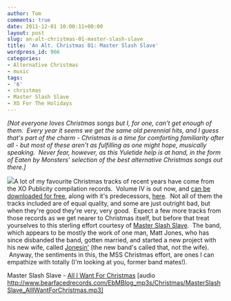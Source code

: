```yaml
---
author: Tom
comments: true
date: 2011-12-01 10:00:11+00:00
layout: post
slug: an-alt-christmas-01-master-slash-slave
title: 'An Alt. Christmas 01: Master Slash Slave'
wordpress_id: 966
categories:
- Alternative Christmas
- music
tags: 
- '6'
- christmas
- Master Slash Slave
- XO For The Holidays
---
```


_[Not everyone loves Christmas songs but I, for one, can't get enough of them.  Every year it seems we get the same old perennial hits, and I guess that's part of the charm - Christmas is a time for comforting familiarity after all - but most of these aren't as fulfilling as one might hope, musically speaking.  Never fear, however, as this Yuletide help is at hand, in the form of Eaten by Monsters' selection of the best alternative Christmas songs out there.]_

[![](http://eatenbymonsters.files.wordpress.com/2011/11/masterslashslave.jpg?w=225)](http://eatenbymonsters.files.wordpress.com/2011/11/masterslashslave.jpg)A lot of my favourite Christmas tracks of recent years have come from the XO Publicity compilation records.  Volume IV is out now, and [can be downloaded for free](http://www.xopublicity.com/xofortheholidays4.html), along with it's predecessors, [here](http://www.xopublicity.com/xofortheholidays.html).  Not all of them the tracks included are of equal quality, and some are just outright bad, but when they're good they're very, very good.  Expect a few more tracks from those records as we get nearer to Christmas itself, but before that treat yourselves to this sterling effort courtesy of [Master Slash Slave](http://www.myspace.com/master1slave).  The band, which appears to be mostly the work of one man, Matt Jones, who has since disbanded the band, gotten married, and started a new project with his new wife, called [Jonesin'](http://www.myspace.com/jajonesin) (the new band's called that, not the wife).  Anyway, the sentiments in this, the MSS Christmas effort, are ones I can empathize with totally (I'm looking at you, former band mates!).

Master Slash Slave - [All I Want For Christmas](http://www.bearfacedrecords.com/EbMBlog_mp3s/Christmas/MasterSlashSlave_AllIWantForChristmas.mp3) [audio http://www.bearfacedrecords.com/EbMBlog_mp3s/Christmas/MasterSlashSlave_AllIWantForChristmas.mp3]
